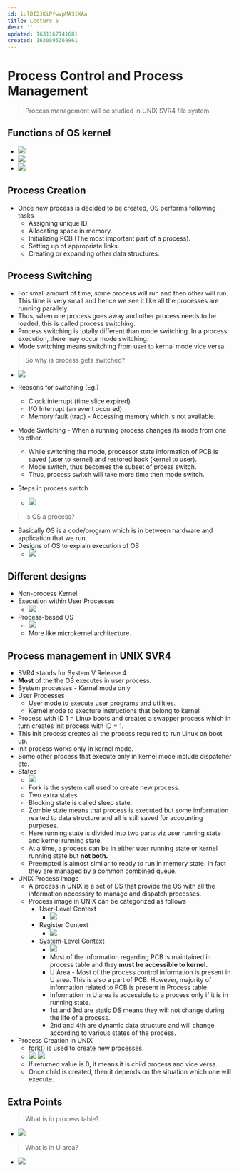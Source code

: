 ```yaml
---
id: iulDI2JKiPfwvpMA31XAa
title: Lecture 6
desc: ''
updated: 1631167141681
created: 1630895369961
---
```


# Process Control and Process Management

> Process management will be studied in UNIX SVR4 file system.

## Functions of OS kernel
* ![](/assets/images/2021-09-06-08-10-29.png)
* ![](/assets/images/2021-09-06-08-13-17.png)
* ![](/assets/images/2021-09-06-08-13-59.png)

## Process Creation
* Once new process is decided to be created, OS performs following tasks
    * Assigning unique ID.
    * Allocating space in memory.
    * Initializing PCB (The most important part of a process).
    * Setting up of appropriate links.
    * Creating or expanding other data structures.

## Process Switching
* For small amount of time, some process will run and then other will run. This time is very small and hence we see it like all the processes are running parallely.
* Thus, when one process goes away and other process needs to be loaded, this is called process switching.
* Process switching is totally different than mode switching. In a process execution, there may occur mode switching. 
* Mode switching means switching from user to kernal mode vice versa.

> So why is process gets switched?
* ![](/assets/images/2021-09-06-08-23-14.png)

* Reasons for switching (Eg.)
    * Clock interrupt (time slice expired)
    * I/O Interrupt (an event occured)
    * Memory fault (trap) - Accessing memory which is not available.

* Mode Switching - When a running process changes its mode from one to other.
    * While switching the mode, processor state information of PCB is saved (user to kernel) and restored back (kernel to user).
    * Mode switch, thus becomes the subset of prcess switch.
    * Thus, process switch will take more time then mode switch.
* Steps in process switch
    * ![](/assets/images/2021-09-06-08-28-44.png)

> Is OS a process?
* Basically OS is a code/program which is in between hardware and application that we run.
* Designs of OS to explain execution of OS
    * ![](/assets/images/2021-09-06-08-33-06.png)

## Different designs
* Non-process Kernel
* Execution within User Processes
    * ![](/assets/images/2021-09-06-08-36-42.png)
* Process-based OS
    * ![](/assets/images/2021-09-06-08-37-48.png)
    * More like microkernel architecture.

## Process management in UNIX SVR4
* SVR4 stands for System V Release 4.
* **Most** of the the OS executes in user process.
* System processes - Kernel mode only
* User Processes
    * User mode to execute user programs and utilities.
    * Kernel mode to execture instructions that belong to kernel
* Process with ID 1 = Linux boots and creates a swapper process which in turn creates init process with ID = 1.
* This init process creates all the process required to run Linux on boot up.
* init process works only in kernel mode.
* Some other process that execute only in kernel mode include dispatcher etc.
* States
    * ![](/assets/images/2021-09-06-08-47-29.png)
    * Fork is the system call used to create new process.
    * Two extra states
    * Blocking state is called sleep state.
    * Zombie state means that process is executed but some imformation realted to data structure and all is still saved for accounting purposes.
    * Here running state is divided into two parts viz user running state and kernel running state.
    * At a time, a process can be in either user running state or kernel running state but **not both.**
    * Preempted is almost similar to ready to run in memory state. In fact they are managed by a common combined queue.
* UNIX Process Image
    * A process in UNIX is a set of DS that provide the OS with all the information necessary to manage and dispatch processes.
    * Process image in UNIX can be categorized as follows
        * User-Level Context
            * ![](/assets/images/2021-09-09-11-14-50.png)
        * Register Context
            * ![](/assets/images/2021-09-09-11-15-08.png)
        * System-Level Context
            * ![](/assets/images/2021-09-09-11-15-54.png)
            * Most of the information regarding PCB is maintained in process table and they **must be accessible to kernel.**
            * U Area - Most of the process control information is present in U area. This is also a part of PCB. However, majority of information related to PCB is present in Process table.
            * Information in U area is accessible to a process only if it is in running state.
            * 1st and 3rd are static DS means they will not change during the life of a process.
            * 2nd and 4th are dynamic data structure and will change according to various states of the process.
* Process Creation in UNIX
    * fork() is used to create new processes.
    * ![](/assets/images/2021-09-09-11-26-30.png)
    ![](/assets/images/2021-09-09-11-27-38.png)
    * If returned value is 0, it means it is child process and vice versa.
    * Once child is created, then it depends on the situation which one will execute.
            
## Extra Points
> What is in process table?
* ![](/assets/images/2021-09-09-11-22-44.png)

> What is in U area?
* ![](/assets/images/2021-09-09-11-23-18.png)